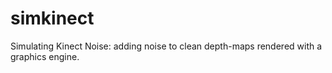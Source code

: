 # simkinect
Simulating Kinect Noise: adding noise to clean depth-maps rendered with a graphics engine.
